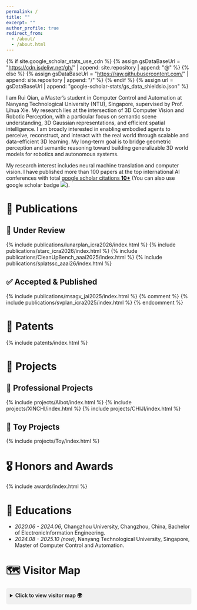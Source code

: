 ```yaml
---
permalink: /
title: ""
excerpt: ""
author_profile: true
redirect_from: 
  - /about/
  - /about.html
--- 
```

  
{% if site.google_scholar_stats_use_cdn %}
{% assign gsDataBaseUrl = "https://cdn.jsdelivr.net/gh/" | append: site.repository | append: "@" %}
{% else %}
{% assign gsDataBaseUrl = "https://raw.githubusercontent.com/" | append: site.repository | append: "/" %}
{% endif %}
{% assign url = gsDataBaseUrl | append: "google-scholar-stats/gs_data_shieldsio.json" %}

<span class='anchor' id='about-me'></span>  
  
I am Rui Qian, a Master’s student in Computer Control and Automation at Nanyang Technological University (NTU), Singapore, supervised by Prof. Lihua Xie. My research lies at the intersection of 3D Computer Vision and Robotic Perception, with a particular focus on semantic scene understanding, 3D Gaussian representations, and efficient spatial intelligence. I am broadly interested in enabling embodied agents to perceive, reconstruct, and interact with the real world through scalable and data-efficient 3D learning. My long-term goal is to bridge geometric perception and semantic reasoning toward building generalizable 3D world models for robotics and autonomous systems. 

My research interest includes neural machine translation and computer vision. I have published more than 100 papers at the top international AI conferences with total <a href='https://scholar.google.com/citations?user=DhtAFkwAAAAJ'>google scholar citations <strong><span id='total_cit'>10+</span></strong></a> (You can also use google scholar badge <a href='https://scholar.google.com/citations?user=DhtAFkwAAAAJ'><img src="https://img.shields.io/endpoint?url={{ url | url_encode }}&logo=Google%20Scholar&labelColor=f6f6f6&color=9cf&style=flat&label=citations"></a>).


<!-- # 🔥 News
- *2022.02*: &nbsp;🎉🎉 Lorem ipsum dolor sit amet, consectetur adipiscing elit. Vivamus ornare aliquet ipsum, ac tempus justo dapibus sit amet. 
- *2022.02*: &nbsp;🎉🎉 Lorem ipsum dolor sit amet, consectetur adipiscing elit. Vivamus ornare aliquet ipsum, ac tempus justo dapibus sit amet.  -->

# 📝 Publications 
## 🔬 Under Review 
{% include publications/lunarplan_icra2026/index.html %}
{% include publications/starc_icra2026/index.html %}
{% include publications/CleanUpBench_aaai2025/index.html %}
{% include publications/splatssc_aaai26/index.html %}
## ✅ Accepted & Published 
{% include publications/msagv_jai2025/index.html %} 
{% comment %} {% include publications/svplan_icra2025/index.html %} {% endcomment %}

# 📜 Patents
{% include patents/index.html %}

# 🚀 Projects
## 💼 Professional Projects
{% include projects/Aibot/index.html %}
{% include projects/XINCHI/index.html %}
{% include projects/CHIJI/index.html %}
## 🎨 Toy Projects
{% include projects/Toy/index.html %}
 
# 🎖 Honors and Awards
{% include awards/index.html %}
 
# 📖 Educations 
- *2020.06 - 2024.06*, Changzhou University, Changzhou, China, Bachelor of ElectronicInformation Engineering. 
- *2024.08 - 2025.10 (now)*, Nanyang Technological University, Singapore, Master of Computer Control and Automation. 

# 🗺️ Visitor Map
<details style="margin:20px 0;">
  <summary style="cursor:pointer; padding:10px; background:#f0f0f0; border-radius:5px; font-weight:600;">
    Click to view visitor map 🌍
  </summary>
  <div style="text-align:center; margin:20px 0;">
    <script type="text/javascript" id="mapmyvisitors" src="//mapmyvisitors.com/map.js?d=e3Ce3OtibDpE3LEi5P9_ogmq3Dt5rZA_atT8pzf0DGw&cl=ffffff&w=a"></script>
  </div>
</details>
